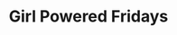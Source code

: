 ---
draft: false
title: "Girl Powered Fridays"
page_title: "Girl Powered Fridays"
description: "Free STEM events for girls ages 12 to 14"
ages: "Events for girls ages twelve to fourteen"

category_id: "gpf"

meetings:
- meeting: "2024-10-11"
  data_item_description: "Python Coding"
  product_id: "gpf-2024-10-11"
- meeting: "2024-12-06"
  data_item_description: "Lego Robotics"
  product_id: "gpf-2024-12-06"
- meeting: "2025-02-07"
  data_item_description: "Vex Robotics"
  product_id: "gpf-2025-02-07"
- meeting: "2025-03-21"
  data_item_description: "Sphero Robotics"
  product_id: "gpf-2025-03-21"
- meeting: "2025-05-16"
  data_item_description: "Aerial Drones"
  product_id: "gpf-2025-05-16"
---